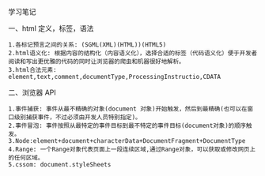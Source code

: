 学习笔记

一、html 定义，标签，语法

    1.各标记预言之间的关系: (SGML(XML)(HTML))(HTML5)
    2.html语义化: 根据内容的结构化（内容语义化），选择合适的标签（代码语义化）便于开发者阅读和写出更优雅的代码的同时让浏览器的爬虫和机器很好地解析。
    3.html合法元素: element,text,comment,documentType,ProcessingInstructio,CDATA

二、浏览器 API

    1.事件捕获: 事件从最不精确的对象(document 对象)开始触发，然后到最精确(也可以在窗口级别捕获事件，不过必须由开发人员特别指定)。
    2.事件冒泡: 事件按照从最特定的事件目标到最不特定的事件目标(document对象)的顺序触发。
    3.Node:element+document+characterData+DocumentFragment+DocumentType
    4.Range: 一个Range对象代表页面上一段连续区域,通过Range对象，可以获取或修改网页上的任何区域。
    5.cssom: document.styleSheets
